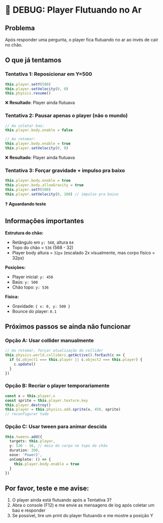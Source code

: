 # 🐛 DEBUG: Player Flutuando no Ar

## Problema
Após responder uma pergunta, o player fica flutuando no ar ao invés de cair no chão.

## O que já tentamos

### Tentativa 1: Reposicionar em Y=500
```typescript
this.player.setY(500)
this.player.setVelocity(0, 0)
this.physics.resume()
```
❌ **Resultado**: Player ainda flutuava

### Tentativa 2: Pausar apenas o player (não o mundo)
```typescript
// Ao coletar baú:
this.player.body.enable = false

// Ao retomar:
this.player.body.enable = true
this.player.setVelocity(0, 0)
```
❌ **Resultado**: Player ainda flutuava

### Tentativa 3: Forçar gravidade + impulso pra baixo
```typescript
this.player.body.enable = true
this.player.body.allowGravity = true
this.player.setY(500)
this.player.setVelocity(0, 100) // impulso pra baixo
```
❓ **Aguardando teste**

## Informações importantes

**Estrutura do chão:**
- Retângulo em `y: 568`, altura `64`
- Topo do chão = `536` (568 - 32)
- Player body altura = `32px` (escalado 2x visualmente, mas corpo físico = 32px)

**Posições:**
- Player inicial: `y: 450`
- Baús: `y: 500`
- Chão topo: `y: 536`

**Física:**
- Gravidade: `{ x: 0, y: 500 }`
- Bounce do player: `0.1`

## Próximos passos se ainda não funcionar

### Opção A: Usar collider manualmente
```typescript
// Ao retomar, forçar atualização do collider
this.physics.world.colliders.getActive().forEach(c => {
  if (c.object1 === this.player || c.object2 === this.player) {
    c.update()
  }
})
```

### Opção B: Recriar o player temporariamente
```typescript
const x = this.player.x
const sprite = this.player.texture.key
this.player.destroy()
this.player = this.physics.add.sprite(x, 450, sprite)
// reconfigurar tudo
```

### Opção C: Usar tween para animar descida
```typescript
this.tweens.add({
  targets: this.player,
  y: 536 - 16, // meio do corpo no topo do chão
  duration: 200,
  ease: 'Power2',
  onComplete: () => {
    this.player.body.enable = true
  }
})
```

## Por favor, teste e me avise:

1. O player ainda está flutuando após a Tentativa 3?
2. Abra o console (F12) e me envie as mensagens de log após coletar um baú e responder
3. Se possível, tire um print do player flutuando e me mostre a posição Y


